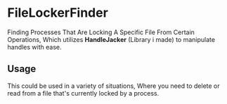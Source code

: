 
# FileLockerFinder

Finding Processes That Are Locking A Specific File From Certain Operations, Which utilizes **HandleJacker** (Library i made) to manipulate handles with ease.


## Usage
This could be used in a variety of situations, Where you need to delete or read from a file that's currently locked by a process.
